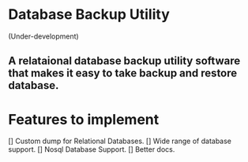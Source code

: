 <h1>Database Backup Utility</h1>
<p>(Under-development)</p>

<h2>A relataional database backup utility software that makes it easy to take backup and restore database.</h2>

<h1>Features to implement</h1>

[] Custom dump for Relational Databases.
[] Wide range of database support.
[] Nosql Database Support.
[] Better docs.
